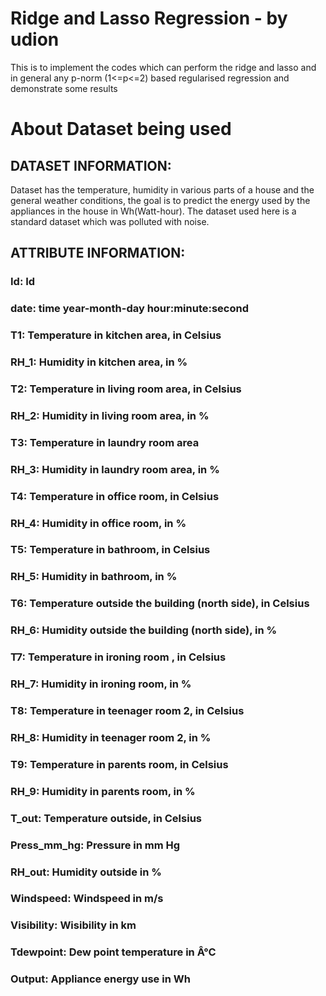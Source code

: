 # Ridge and Lasso Regression - by udion

This is to implement the codes which can perform the ridge and lasso and in general any p-norm (1<=p<=2)
based regularised regression and demonstrate some results

# About Dataset being used
## DATASET INFORMATION:

Dataset has the temperature, humidity in various parts of a house and the general weather conditions, the goal is to predict the energy used by the appliances in the house in Wh(Watt-hour).
The dataset used here is a standard dataset which was polluted with noise.


## ATTRIBUTE INFORMATION:

### Id: Id
### date: time year-month-day hour:minute:second
### T1: Temperature in kitchen area, in Celsius
### RH_1: Humidity in kitchen area, in %
### T2: Temperature in living room area, in Celsius
### RH_2: Humidity in living room area, in %
### T3: Temperature in laundry room area
### RH_3: Humidity in laundry room area, in %
### T4: Temperature in office room, in Celsius
### RH_4: Humidity in office room, in %
### T5: Temperature in bathroom, in Celsius
### RH_5: Humidity in bathroom, in %
### T6: Temperature outside the building (north side), in Celsius
### RH_6: Humidity outside the building (north side), in %
### T7: Temperature in ironing room , in Celsius
### RH_7: Humidity in ironing room, in %
### T8: Temperature in teenager room 2, in Celsius
### RH_8: Humidity in teenager room 2, in %
### T9: Temperature in parents room, in Celsius
### RH_9: Humidity in parents room, in %
### T_out: Temperature outside, in Celsius
### Press_mm_hg: Pressure in mm Hg
### RH_out: Humidity outside in %
### Windspeed: Windspeed in m/s
### Visibility: Wisibility in km
### Tdewpoint: Dew point temperature in Â°C
### Output: Appliance energy use in Wh
